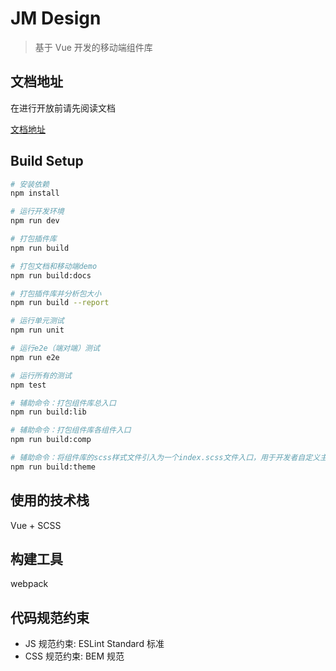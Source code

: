 # JM Design

> 基于 Vue 开发的移动端组件库

## 文档地址

在进行开放前请先阅读文档

[文档地址](http://git.jd.com/JM-FE/jm-design/wikis/home)

## Build Setup

``` bash
# 安装依赖
npm install

# 运行开发环境
npm run dev

# 打包插件库
npm run build

# 打包文档和移动端demo
npm run build:docs

# 打包插件库并分析包大小
npm run build --report

# 运行单元测试
npm run unit

# 运行e2e（端对端）测试
npm run e2e

# 运行所有的测试
npm test

# 辅助命令：打包组件库总入口
npm run build:lib

# 辅助命令：打包组件库各组件入口
npm run build:comp

# 辅助命令：将组件库的scss样式文件引入为一个index.scss文件入口，用于开发者自定义主题
npm run build:theme
```

## 使用的技术栈

Vue + SCSS

## 构建工具

webpack

## 代码规范约束

- JS 规范约束: ESLint Standard 标准
- CSS 规范约束: BEM 规范